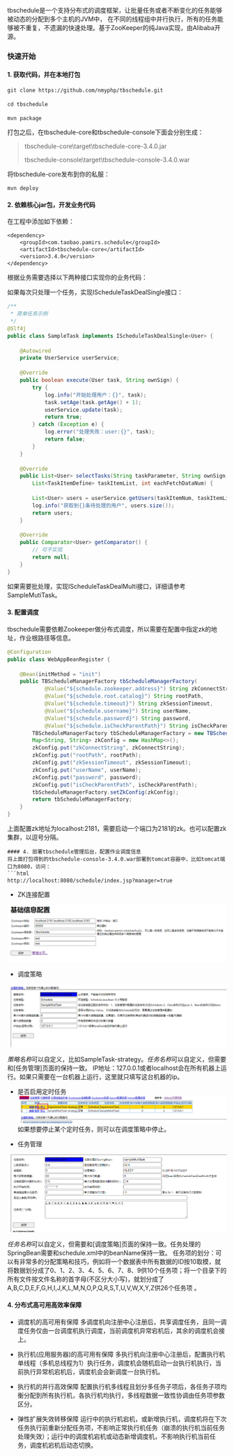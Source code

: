 tbschedule是一个支持分布式的调度框架，让批量任务或者不断变化的任务能够被动态的分配到多个主机的JVM中，
在不同的线程组中并行执行，所有的任务能够被不重复，不遗漏的快速处理。基于ZooKeeper的纯Java实现，由Alibaba开源。

### 快速开始

#### 1. 获取代码，并在本地打包
```shell
git clone https://github.com/nmyphp/tbschedule.git

cd tbschedule

mvn package
```
打包之后，在tbschedule-core和tbschedule-console下面会分别生成：

>tbschedule-core\target\tbschedule-core-3.4.0.jar
>
>tbschedule-console\target\tbschedule-console-3.4.0.war

将tbschedule-core发布到你的私服：
```
mvn deploy
```

#### 2. 依赖核心jar包，开发业务代码
在工程中添加如下依赖：
```
<dependency>
    <groupId>com.taobao.pamirs.schedule</groupId>
    <artifactId>tbschedule-core</artifactId>
    <version>3.4.0</version>
</dependency>
```

根据业务需要选择以下两种接口实现你的业务代码：

如果每次只处理一个任务，实现IScheduleTaskDealSingle接口：
```java
/**
 * 简单任务示例
 */
@Slf4j
public class SampleTask implements IScheduleTaskDealSingle<User> {

    @Autowired
    private UserService userService;

    @Override
    public boolean execute(User task, String ownSign) {
        try {
            log.info("开始处理用户：{}", task);
            task.setAge(task.getAge() + 1);
            userService.update(task);
            return true;
        } catch (Exception e) {
            log.error("处理失败：user:{}", task);
            return false;
        }
    }

    @Override
    public List<User> selectTasks(String taskParameter, String ownSign, int taskItemNum,
        List<TaskItemDefine> taskItemList, int eachFetchDataNum) {

        List<User> users = userService.getUsers(taskItemNum, taskItemList, eachFetchDataNum);
        log.info("获取到{}条待处理的用户", users.size());
        return users;
    }

    @Override
    public Comparator<User> getComparator() {
        // 可不实现
        return null;
    }
}
```
如果需要批处理，实现IScheduleTaskDealMulti接口，详细请参考SampleMutiTask。

#### 3. 配置调度
tbschedule需要依赖Zookeeper做分布式调度，所以需要在配置中指定zk的地址，作业根路径等信息。
```java
@Configuration
public class WebAppBeanRegister {

    @Bean(initMethod = "init")
    public TBScheduleManagerFactory tbScheduleManagerFactory(
            @Value("${schedule.zookeeper.address}") String zkConnectString,
            @Value("${schedule.root.catalog}") String rootPath,
            @Value("${schedule.timeout}") String zkSessionTimeout,
            @Value("${schedule.username}") String userName,
            @Value("${schedule.password}") String password,
            @Value("${schedule.isCheckParentPath}") String isCheckParentPath) {
        TBScheduleManagerFactory tbScheduleManagerFactory = new TBScheduleManagerFactory();
        Map<String, String> zkConfig = new HashMap<>();
        zkConfig.put("zkConnectString", zkConnectString);
        zkConfig.put("rootPath", rootPath);
        zkConfig.put("zkSessionTimeout", zkSessionTimeout);
        zkConfig.put("userName", userName);
        zkConfig.put("password", password);
        zkConfig.put("isCheckParentPath", isCheckParentPath);
        tbScheduleManagerFactory.setZkConfig(zkConfig);
        return tbScheduleManagerFactory;
    }
}
```
上面配置zk地址为localhost:2181，需要启动一个端口为2181的zk。也可以配置zk集群，以逗号分隔。

```
#### 4. 部署tbschedule管理后台，配置作业调度信息
将上面打包得到的tbschedule-console-3.4.0.war部署到tomcat容器中，比如tomcat端口为8080，访问：
```html
http://localhost:8080/schedule/index.jsp?manager=true
```
- ZK连接配置

![ZK连接配置](./doc/zk_connection.png)

- 调度策略

![调度策略](./doc/strategy_conf.png)

*策略名称*可以自定义，比如SampleTask-strategy。*任务名称*可以自定义，但需要和[任务管理]页面的保持一致。
IP地址：127.0.0.1或者localhost会在所有机器上运行。如果只需要在一台机器上运行，这里就只填写这台机器的ip。

- 是否启用定时任务
![是否启用定时任务](./doc/stop_strategy.png)
如果想要停止某个定时任务，则可以在调度策略中停止。

- 任务管理

![任务管理](./doc/task_conf.png)

*任务名称*可以自定义，但需要和[调度策略]页面的保持一致。任务处理的SpringBean需要和schedule.xml中的beanName保持一致。
任务项的划分：可以有非常多的分配策略和技巧，例如将一个数据表中所有数据的ID按10取模，就将数据划分成了0、1、2、3、4、5、6、7、8、9供10个任务项；将一个目录下的所有文件按文件名称的首字母(不区分大小写)，就划分成了A,B,C,D,E,F,G,H,I,J,K,L,M,N,O,P,Q,R,S,T,U,V,W,X,Y,Z供26个任务项 。

#### 4. 分布式高可用高效率保障
- 调度机的高可用有保障
多调度机向注册中心注册后，共享调度任务，且同一调度任务仅由一台调度机执行调度，当前调度机异常宕机后，其余的调度机会接上。

- 执行机(应用服务器)的高可用有保障
多执行机向注册中心注册后，配置执行机单线程（多机总线程为1）执行任务，调度机会随机启动一台执行机执行，当前执行异常机宕机后，调度机会会新调度一台执行机。

- 执行机的并行高效保障
配置执行机多线程且划分多任务子项后，各任务子项均衡分配到所有执行机，各执行机均执行，多线程数据一致性协调由任务项参数区分。

- 弹性扩展失效转移保障
运行中的执行机宕机，或新增执行机，调度机将在下次任务执行前重新分配任务项，不影响正常执行机任务（崩溃的执行机当前任务处理失效）；运行中的调度机宕机或动态新增调度机，不影响执行机当前任务，调度机宕机后动态切换。